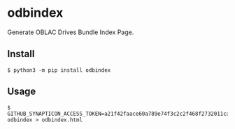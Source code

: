 # odbindex

Generate OBLAC Drives Bundle Index Page.

## Install

    $ python3 -m pip install odbindex

## Usage

    $ GITHUB_SYNAPTICON_ACCESS_TOKEN=a21f42faace60a789e74f3c2c2f468f2732011ca odbindex > odbindex.html
